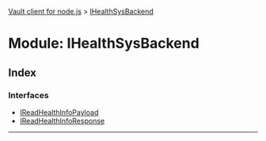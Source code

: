 [Vault client for node.js](../README.md) > [IHealthSysBackend](../modules/ihealthsysbackend.md)

# Module: IHealthSysBackend

## Index

### Interfaces

* [IReadHealthInfoPayload](../interfaces/ihealthsysbackend.ireadhealthinfopayload.md)
* [IReadHealthInfoResponse](../interfaces/ihealthsysbackend.ireadhealthinforesponse.md)

---

